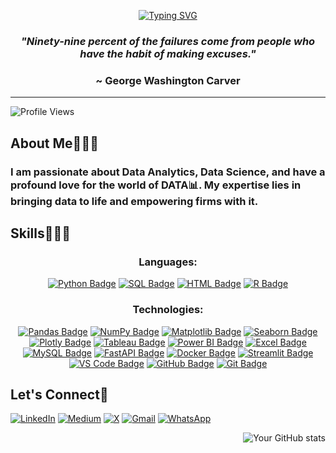 <!-- Introduction -->

<div align='center'>
  
[![Typing SVG](https://readme-typing-svg.demolab.com?font=Roboto&weight=500&size=45&duration=3000&pause=1000&center=true&vCenter=true&random=false&width=800&height=100&lines=Hi+there%2C+I'm+Prince%F0%9F%A4%B4;and+I'm+a+Data+Person%F0%9F%91%A8%E2%80%8D%F0%9F%92%BB)](https://git.io/typing-svg)

</div>

*<h3 align='center'>"Ninety-nine percent of the failures come from people who have the habit of making excuses."</h3>*
<h3 align='center'>~ George Washington Carver</h3>

______________________________________________________________________________________________________________________

<!-- Description -->

<div>

![Profile Views](https://komarev.com/ghpvc/?username=pk-aduyaw&color=brightgreen)
  
<h2>About Me🤵🏾‍♂️</h2>

<h3>I am passionate about Data Analytics, Data Science, and have a profound love for the world of DATA📊. My expertise lies in bringing data to life and empowering firms with it.</h3>

</div>

<!-- Expertise -->

<h2>Skills👨🏾‍💻</h2>

<div align='center'>

<h3>Languages:</h3>

[![Python Badge](https://img.shields.io/badge/Python-239120?style=for-the-badge&logo=python&logoColor=white)](https://www.python.org/)
[![SQL Badge](https://img.shields.io/badge/SQL-003B57?style=for-the-badge&logo=sql&logoColor=white)](https://en.wikipedia.org/wiki/SQL)
[![HTML Badge](https://img.shields.io/badge/HTML-239120?style=for-the-badge&logo=html5&logoColor=white)](https://developer.mozilla.org/en-US/docs/Web/HTML)
[![R Badge](https://img.shields.io/badge/R-276DC3?style=for-the-badge&logo=r&logoColor=white)](https://www.r-project.org/)

<h3>Technologies:</h3>

[![Pandas Badge](https://img.shields.io/badge/Pandas-150458?style=for-the-badge&logo=pandas&logoColor=white)](https://pandas.pydata.org/)
[![NumPy Badge](https://img.shields.io/badge/NumPy-013243?style=for-the-badge&logo=numpy&logoColor=white)](https://numpy.org/)
[![Matplotlib Badge](https://img.shields.io/badge/Matplotlib-3776AB?style=for-the-badge&logo=matplotlib&logoColor=white)](https://matplotlib.org/)
[![Seaborn Badge](https://img.shields.io/badge/Seaborn-388E8E?style=for-the-badge&logo=seaborn&logoColor=white)](https://seaborn.pydata.org/)
[![Plotly Badge](https://img.shields.io/badge/Plotly-239120?style=for-the-badge&logo=plotly&logoColor=white)](https://plotly.com/)
[![Tableau Badge](https://img.shields.io/badge/Tableau-E97627?style=for-the-badge&logo=tableau&logoColor=white)](https://www.tableau.com/)
[![Power BI Badge](https://img.shields.io/badge/Power_BI-F2C811?style=for-the-badge&logo=powerbi&logoColor=black)](https://powerbi.microsoft.com/)
[![Excel Badge](https://img.shields.io/badge/Excel-217346?style=for-the-badge&logo=microsoft-excel&logoColor=white)](https://www.microsoft.com/en-us/microsoft-365/excel)
[![MySQL Badge](https://img.shields.io/badge/MySQL-4479A1?style=for-the-badge&logo=mysql&logoColor=white)](https://www.mysql.com/)
[![FastAPI Badge](https://img.shields.io/badge/FastAPI-009688?style=for-the-badge&logo=fastapi&logoColor=white)](https://fastapi.tiangolo.com/)
[![Docker Badge](https://img.shields.io/badge/Docker-2496ED?style=for-the-badge&logo=docker&logoColor=white)](https://www.docker.com/)
[![Streamlit Badge](https://img.shields.io/badge/Streamlit-FF4B4B?style=for-the-badge&logo=streamlit&logoColor=white)](https://www.streamlit.io/)
[![VS Code Badge](https://img.shields.io/badge/VS_Code-007ACC?style=for-the-badge&logo=visual-studio-code&logoColor=white)](https://code.visualstudio.com/)
[![GitHub Badge](https://img.shields.io/badge/GitHub-181717?style=for-the-badge&logo=github&logoColor=white)](https://github.com/)
[![Git Badge](https://img.shields.io/badge/Git-F05032?style=for-the-badge&logo=git&logoColor=white)](https://git-scm.com/)

<!--
<h3>Others:</h3>

[![Data Analysis Badge](https://img.shields.io/badge/Data_Analysis-DA4A91?style=for-the-badge)]()
[![Data Visualization Badge](https://img.shields.io/badge/Data_Visualization-FF6F61?style=for-the-badge)]()
[![Data Manipulation Badge](https://img.shields.io/badge/Data_Manipulation-00B3E6?style=for-the-badge)]()
[![Data Cleaning Badge](https://img.shields.io/badge/Data_Cleaning-5DADE2?style=for-the-badge)]()
[![Statistical Analysis Badge](https://img.shields.io/badge/Statistical_Analysis-28B463?style=for-the-badge)]()
[![Machine Learning Badge](https://img.shields.io/badge/Machine_Learning-FF5733?style=for-the-badge)]()
[![Data Pipeline Development Badge](https://img.shields.io/badge/Data_Pipeline_Development-82E0AA?style=for-the-badge)]()
[![Problem Solving Badge](https://img.shields.io/badge/Problem_Solving-FFC300?style=for-the-badge)]()
[![Critical Thinking Badge](https://img.shields.io/badge/Critical_Thinking-FF5733?style=for-the-badge)]()
[![Domain Knowledge Badge](https://img.shields.io/badge/Domain_Knowledge-28B463?style=for-the-badge)]()
[![Scrum Methodologies Badge](https://img.shields.io/badge/Scrum_Methodologies-5DADE2?style=for-the-badge)]()
[![Team Collaboration Badge](https://img.shields.io/badge/Team_Collaboration-FF6F61?style=for-the-badge)]()
-->

</div>


<!-- Social Media -->

<h2>Let's Connect📲</h2>

<div>

[![LinkedIn](https://img.shields.io/badge/LinkedIn-0077B5?style=for-the-badge&logo=linkedin&logoColor=white)](https://www.linkedin.com/in/prince-kwabena-aduyaw)
[![Medium](https://img.shields.io/badge/Medium-12100E?style=for-the-badge&logo=medium&logoColor=white)](https://medium.com/@pkaduyaw)
[![X](https://img.shields.io/badge/X-12100E?style=for-the-badge&logo=X&logoColor=white)](https://x.com/pk_aduyaw)
[![Gmail](https://img.shields.io/badge/Gmail-D14836?style=for-the-badge&logo=gmail&logoColor=white)](mailto:pkaduyaw@gmail.com)
[![WhatsApp](https://img.shields.io/badge/WhatsApp-25D366?style=for-the-badge&logo=whatsapp&logoColor=white)](https://wa.me/+233245219250)


</div>

<div align='right'>
  
  ![Your GitHub stats](https://github-readme-stats.vercel.app/api?username=pk-aduyaw&show_icons=true&theme=radical&count_private=true)
  
</div>
